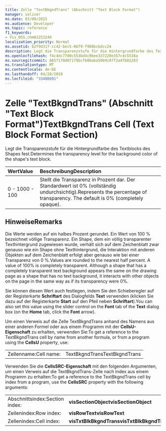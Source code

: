 ```yaml
---
title: Zelle "TextBkgndTrans" (Abschnitt "Text Block Format")
manager: soliver
ms.date: 03/09/2015
ms.audience: Developer
ms.topic: reference
f1_keywords:
- Vis_DSS.chm82253240
localization_priority: Normal
ms.assetid: b2f9d317-cc42-bec5-66f9-f988bcbdcc24
description: Legt die Transparenzstufe für die Hintergrundfarbe des Textblocks des Shapes fest.
ms.openlocfilehash: f4c4dc7700c553bd4c9bee337220e357c4c5538a
ms.sourcegitcommit: 8657170d071f9bcf680aba50b9c07f2a4fb82283
ms.translationtype: MT
ms.contentlocale: de-DE
ms.lasthandoff: 04/28/2019
ms.locfileid: "33408691"
---
```

# <a name="textbkgndtrans-cell-text-block-format-section"></a><span data-ttu-id="228ac-103">Zelle "TextBkgndTrans" (Abschnitt "Text Block Format")</span><span class="sxs-lookup"><span data-stu-id="228ac-103">TextBkgndTrans Cell (Text Block Format Section)</span></span>

<span data-ttu-id="228ac-104">Legt die Transparenzstufe für die Hintergrundfarbe des Textblocks des Shapes fest.</span><span class="sxs-lookup"><span data-stu-id="228ac-104">Determines the transparency level for the background color of the shape's text block.</span></span>
  
|<span data-ttu-id="228ac-105">**Wert**</span><span class="sxs-lookup"><span data-stu-id="228ac-105">**Value**</span></span>|<span data-ttu-id="228ac-106">**Beschreibung**</span><span class="sxs-lookup"><span data-stu-id="228ac-106">**Description**</span></span>|
|:-----|:-----|
|<span data-ttu-id="228ac-107">0 - 100</span><span class="sxs-lookup"><span data-stu-id="228ac-107">0 - 100</span></span>  <br/> |<span data-ttu-id="228ac-p101">Stellt die Transparenz in Prozent dar. Der Standardwert ist 0% (vollständig undurchsichtig).</span><span class="sxs-lookup"><span data-stu-id="228ac-p101">Represents the percentage of transparency. The default is 0% (completely opaque).</span></span>  <br/> |
   
## <a name="remarks"></a><span data-ttu-id="228ac-110">Hinweise</span><span class="sxs-lookup"><span data-stu-id="228ac-110">Remarks</span></span>

<span data-ttu-id="228ac-p102">Die Werte werden auf ein halbes Prozent gerundet. Ein Wert von 100 % bezeichnet völlige Transparenz. Ein Shape, dem ein völlig transparenter Texthintergrund zugewiesen wurde, verhält sich auf dem Zeichenblatt zwar genauso wie ein Shape ohne Texthintergrund, die Interaktion mit anderen Objekten auf dem Zeichenblatt erfolgt aber genauso wie bei einer Transparenz von 0 %.</span><span class="sxs-lookup"><span data-stu-id="228ac-p102">Values are rounded to the nearest half percent. A value of 100% is completely transparent. Although a shape that has a completely transparent text background appears the same on the drawing page as a shape that has no text background, it interacts with other objects on the page in the same way as if its transparency were 0%.</span></span>
  
<span data-ttu-id="228ac-114">Sie können diesen Wert auch festlegen, indem Sie den Schieberegler auf der Registerkarte **Schriftart** des Dialogfelds **Text** verwenden (klicken Sie dazu auf der Registerkarte **Start** auf den Pfeil neben **Schriftart**).</span><span class="sxs-lookup"><span data-stu-id="228ac-114">You can also set this value using the slider control on the **Font** tab of the **Text** dialog box (on the **Home** tab, click the **Font** arrow).</span></span> 
  
<span data-ttu-id="228ac-115">Um einen Verweis auf die Zelle TextBkgndTrans anhand des Namens aus einer anderen Formel oder aus einem Programm mit der **CellsU-Eigenschaft** zu erhalten, verwenden Sie:</span><span class="sxs-lookup"><span data-stu-id="228ac-115">To get a reference to the TextBkgndTrans cell by name from another formula, or from a program using the **CellsU** property, use:</span></span> 
  
|||
|:-----|:-----|
|<span data-ttu-id="228ac-116">Zellenname:</span><span class="sxs-lookup"><span data-stu-id="228ac-116">Cell name:</span></span>  <br/> |<span data-ttu-id="228ac-117">TextBkgndTrans</span><span class="sxs-lookup"><span data-stu-id="228ac-117">TextBkgndTrans</span></span>  <br/> |
   
<span data-ttu-id="228ac-118">Verwenden Sie die **CellsSRC-Eigenschaft** mit den folgenden Argumenten, um einen Verweis auf die TextBkgndTrans-Zelle nach Index aus einem Programm zu erhalten:</span><span class="sxs-lookup"><span data-stu-id="228ac-118">To get a reference to the TextBkgndTrans cell by index from a program, use the **CellsSRC** property with the following arguments:</span></span> 
  
|||
|:-----|:-----|
|<span data-ttu-id="228ac-119">Abschnittsindex:</span><span class="sxs-lookup"><span data-stu-id="228ac-119">Section index:</span></span>  <br/> |<span data-ttu-id="228ac-120">**visSectionObject**</span><span class="sxs-lookup"><span data-stu-id="228ac-120">**visSectionObject**</span></span> <br/> |
|<span data-ttu-id="228ac-121">Zeilenindex:</span><span class="sxs-lookup"><span data-stu-id="228ac-121">Row index:</span></span>  <br/> |<span data-ttu-id="228ac-122">**visRowText**</span><span class="sxs-lookup"><span data-stu-id="228ac-122">**visRowText**</span></span> <br/> |
|<span data-ttu-id="228ac-123">Zellenindex:</span><span class="sxs-lookup"><span data-stu-id="228ac-123">Cell index:</span></span>  <br/> |<span data-ttu-id="228ac-124">**visTxtBlkBkgndTrans**</span><span class="sxs-lookup"><span data-stu-id="228ac-124">**visTxtBlkBkgndTrans**</span></span> <br/> |
   

